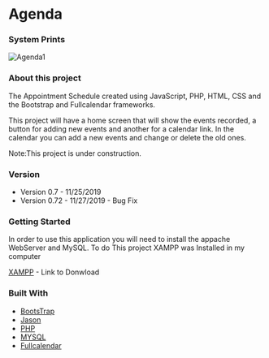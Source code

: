 # Agenda

### System Prints 
![Agenda1](https://user-images.githubusercontent.com/32044051/69724085-dedabe00-10f9-11ea-8cf2-5f6e67108dd3.png)

### About this project 

The Appointment Schedule created using JavaScript, PHP, HTML, CSS and the Bootstrap and Fullcalendar frameworks.

This project will have a home screen that will show the events recorded, a button for adding new events and another for a calendar link. In the calendar you can add a new events and change or delete the old ones.  

Note:This project is under construction.

### Version

- Version 0.7 - 11/25/2019 
- Version 0.72 - 11/27/2019 - Bug Fix


### Getting Started 

In order to use this application you will need to install the appache WebServer and MySQL. To do This project XAMPP was Installed in my computer

[XAMPP](https://www.apachefriends.org/download.html) - Link to Donwload

### Built With

* [BootsTrap](https://stackpath.bootstrapcdn.com/bootstrap/4.1.3/css/bootstrap.min.css)
* [Jason](https://ajax.googleapis.com/ajax/libs/jquery/3.2.1/jquery.min.js)
* [PHP](https://www.php.net/get-involved.php) 
* [MYSQL](https://dev.mysql.com/doc/)
* [Fullcalendar](https://fullcalendar.io/docs/getting-started)
